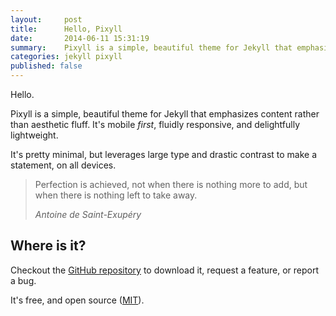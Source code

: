 ```yaml
---
layout:     post
title:      Hello, Pixyll
date:       2014-06-11 15:31:19
summary:    Pixyll is a simple, beautiful theme for Jekyll that emphasizes content rather than aesthetic fluff.
categories: jekyll pixyll
published: false
---
```


Hello.

Pixyll is a simple, beautiful theme for Jekyll that emphasizes content rather than aesthetic fluff. It's mobile _first_, fluidly responsive, and delightfully lightweight.

It's pretty minimal, but leverages large type and drastic contrast to make a statement, on all devices.

<blockquote>
  <p>
    Perfection is achieved, not when there is nothing more to add, but when there is nothing left to take away.
  </p>
  <footer><cite title="Antoine de Saint-Exupéry">Antoine de Saint-Exupéry</cite></footer>
</blockquote>

## Where is it?

Checkout the [GitHub repository](https://github.com/johno/pixyll) to download it, request a feature, or report a bug.

It's free, and open source ([MIT](https://opensource.org/licenses/MIT)).
